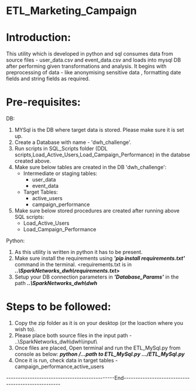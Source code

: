 # ETL_Marketing_Campaign

# Introduction:

This utility which is developed in python and sql  consumes data from source files - user_data.csv and event_data.csv and loads into mysql DB after performing given transformations and analysis.
It begins with preprocessing of data - like anonymising sensitive data , formatting date fields and string fields as required.

# Pre-requisites:

DB:
1. MYSql is the DB where target data is stored. Please make sure it is set up.
2. Create a Database with  name - 'dwh_challenge'.
3. Run  scripts in SQL_Scripts folder (DDL scripts,Load_Active_Users,Load_Campaign_Performance) in the databse created above.
4. Make sure below tables are created in the DB 'dwh_challenge':
     * Intermediate or staging tables:
        * user_data
        * event_data
     * Target Tables:
        * active_users
        * campaign_performance
5. Make sure below stored procedures are created after running above SQL scripts:
     * Load_Active_Users
     * Load_Campaign_Performance


Python:
1. As this utility is written in python it has to be present.
2. Make sure install the requirements using ***'pip install requirements.txt'*** command in the terminal. <requirements.txt is in ***..\SparkNetworks_dwh\requirements.txt>***
3. Setup your DB connection parameters in ***'Database_Params'*** in the path ***..\SparkNetworks_dwh\dwh***



# Steps to be followed:
1. Copy the zip folder as it is on your desktop (or the loaction where you wish to).
2. Please place both source files in the input path - ..\SparkNetworks_dwh\dwh\input\
3. Once files are placed, Open terminal and run the ETL_MySql.py from console as below:
   ***python  /...path to ETL_MySql.py .../ETL_MySql.py***
4. Once it is run, check data in target tables - campaign_performance,active_users

----------------------------------------------End---------------------------------------------------
